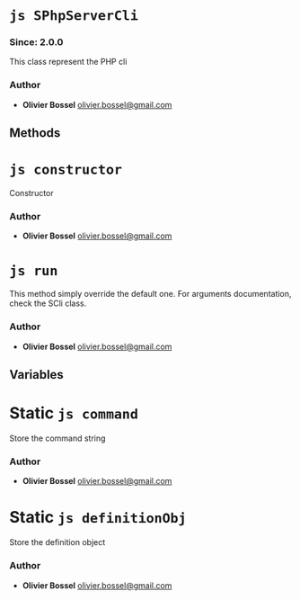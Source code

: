 


<!-- @namespace    sugar.node.server -->
<!-- @name    SPhpServerCli -->

# ```js SPhpServerCli ```
### Since: 2.0.0

This class represent the PHP cli




### Author
- **Olivier Bossel** <a href="mailto:olivier.bossel@gmail.com">olivier.bossel@gmail.com</a> 


## Methods



<!-- @name    constructor -->

# ```js constructor ```


Constructor




### Author
- **Olivier Bossel** <a href="mailto:olivier.bossel@gmail.com">olivier.bossel@gmail.com</a> 




<!-- @name    run -->

# ```js run ```


This method simply override the default one.
For arguments documentation, check the SCli class.




### Author
- **Olivier Bossel** <a href="mailto:olivier.bossel@gmail.com">olivier.bossel@gmail.com</a> 


## Variables



<!-- @name    command -->

# Static ```js command ```


Store the command string



### Author
- **Olivier Bossel** <a href="mailto:olivier.bossel@gmail.com">olivier.bossel@gmail.com</a> 




<!-- @name    definitionObj -->

# Static ```js definitionObj ```


Store the definition object



### Author
- **Olivier Bossel** <a href="mailto:olivier.bossel@gmail.com">olivier.bossel@gmail.com</a> 

